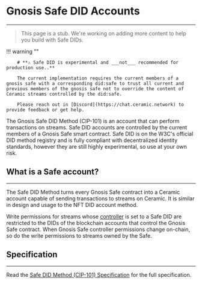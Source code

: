# **Gnosis Safe DID Accounts**

---

> This page is a stub. We're working on adding more content to help you build with Safe DIDs.

!!! warning ""

        # **⚠️ Safe DID is experimental and ___not___ recommended for production use..** 
        
        The current implementation requires the current members of a gnosis safe with a corresponding did:safe to trust all current and previous members of the gnosis safe not to override the content of Ceramic streams controlled by the did:safe.
        
        Please reach out in [Discord](https://chat.ceramic.network) to provide feedback or get help. 

The Gnosis Safe DID Method (CIP-101) is an account that can perform transactions on streams. Safe DID accounts are controlled by the current members of a Gnosis Safe smart contract. Safe DID is on the W3C's official DID method registry and is fully compliant with decentralized identity standards, however they are still highly experimental, so use at your own risk.

## **What is a Safe account?**

---

The Safe DID Method turns every Gnosis Safe contract into a Ceramic account capable of sending transactions to streams on Ceramic. It is similar in design and usage to the NFT DID account method. 

Write permissions for streams whose [controller](../../../../learn/glossary.md#controllers) is set to a Safe DID are restricted to the DIDs of the blockchain accounts that control the Gnosis Safe contract. When Gnosis Safe controller permissions change on-chain, so do the write permissions to streams owned by the Safe. 

## **Specification**

---

Read the [Safe DID Method (CIP-101) Specification](https://github.com/ceramicnetwork/CIP/blob/main/CIPs/CIP-101/CIP-101.md) for the full specification.
